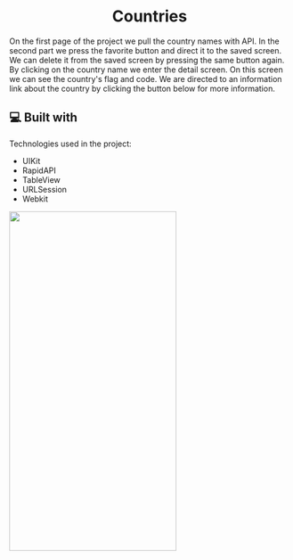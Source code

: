 <h1 align="center" id="title">Countries</h1>

<p id="description">On the first page of the project we pull the country names with API. In the second part we press the favorite button and direct it to the saved screen. We can delete it from the saved screen by pressing the same button again. By clicking on the country name we enter the detail screen. On this screen we can see the country's flag and code. We are directed to an information link about the country by clicking the button below for more information.</p>

  
  
<h2>💻 Built with</h2>

Technologies used in the project:

*   UIKit
*   RapidAPI
*   TableView
*   URLSession
*   Webkit


<img src="https://user-images.githubusercontent.com/43580854/194752611-04957471-3678-4890-be77-bb6257ced1b8.gif" width="300" height="609" />
